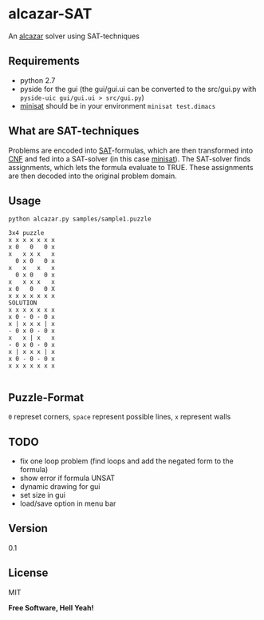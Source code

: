 alcazar-SAT
=========

An [alcazar] solver using SAT-techniques

Requirements
----
* python 2.7
* pyside for the gui (the gui/gui.ui can be converted to the src/gui.py with ```pyside-uic gui/gui.ui > src/gui.py```)
* [minisat] should be in your environment ```minisat test.dimacs```


What are SAT-techniques
-----------
Problems are encoded into [SAT]-formulas, which are then transformed into [CNF] and fed into a SAT-solver (in this case [minisat]).
The SAT-solver finds assignments, which lets the formula evaluate to TRUE. These assignments are then decoded into the original problem domain.

Usage
--------------

```
python alcazar.py samples/sample1.puzzle

3x4 puzzle
x x x x x x x 
x 0   0   0 x 
x   x x x   x 
  0 x 0   0 x 
x   x   x   x 
  0 x 0   0 x 
x   x x x   x 
x 0   0   0 X 
x x x x x x x 
SOLUTION
x x x x x x x 
x 0 - 0 - 0 x 
x | x x x | x 
- 0 x 0 - 0 x 
x   x | x   x 
- 0 x 0 - 0 x 
x | x x x | x 
x 0 - 0 - 0 x 
x x x x x x x 


```

Puzzle-Format
-----------
```0``` represet corners, 
```space``` represent possible lines,
```x``` represent walls

TODO
-----------
* fix one loop problem (find loops and add the negated form to the formula)
* show error if formula UNSAT
* dynamic drawing for gui
* set size in gui
* load/save option in menu bar

Version
----

0.1

License
----

MIT


**Free Software, Hell Yeah!**

[minisat]:http://minisat.se
[alcazar]:http://www.theincrediblecompany.com/alcazar-1/
[SAT]:http://en.wikipedia.org/wiki/Boolean_satisfiability_problem
[CNF]: http://en.wikipedia.org/wiki/Conjunctive_normal_form
